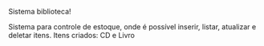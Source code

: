 Sistema biblioteca!

Sistema para controle de estoque, onde é possível inserir, listar, atualizar e deletar itens.
Itens criados: CD e Livro
